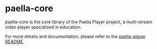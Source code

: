 # paella-core

paella-core is the core library of the Paella Player project, a multi-stream video player specialized in education.

For more details and documentation, please refer to the [paella-player README](https://github.com/polimediaupv/paella-player).



